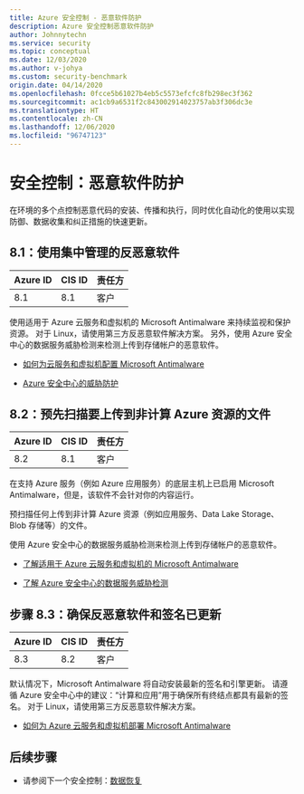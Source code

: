 ```yaml
---
title: Azure 安全控制 - 恶意软件防护
description: Azure 安全控制恶意软件防护
author: Johnnytechn
ms.service: security
ms.topic: conceptual
ms.date: 12/03/2020
ms.author: v-johya
ms.custom: security-benchmark
origin.date: 04/14/2020
ms.openlocfilehash: 0fcce5b61027b4eb5c5573efcfc8fb298ec3f362
ms.sourcegitcommit: ac1cb9a6531f2c843002914023757ab3f306dc3e
ms.translationtype: HT
ms.contentlocale: zh-CN
ms.lasthandoff: 12/06/2020
ms.locfileid: "96747123"
---
```

# <a name="security-control-malware-defense"></a>安全控制：恶意软件防护

在环境的多个点控制恶意代码的安装、传播和执行，同时优化自动化的使用以实现防御、数据收集和纠正措施的快速更新。

## <a name="81-use-centrally-managed-anti-malware-software"></a>8.1：使用集中管理的反恶意软件

| Azure ID | CIS ID | 责任方 |
|--|--|--|
| 8.1 | 8.1 | 客户 |

使用适用于 Azure 云服务和虚拟机的 Microsoft Antimalware 来持续监视和保护资源。 对于 Linux，请使用第三方反恶意软件解决方案。  另外，使用 Azure 安全中心的数据服务威胁检测来检测上传到存储帐户的恶意软件。

- [如何为云服务和虚拟机配置 Microsoft Antimalware](../fundamentals/antimalware.md)

- [Azure 安全中心的威胁防护](../../security-center/azure-defender.md)

## <a name="82-pre-scan-files-to-be-uploaded-to-non-compute-azure-resources"></a>8.2：预先扫描要上传到非计算 Azure 资源的文件

| Azure ID | CIS ID | 责任方 |
|--|--|--|
| 8.2 | 8.1 | 客户 |

在支持 Azure 服务（例如 Azure 应用服务）的底层主机上已启用 Microsoft Antimalware，但是，该软件不会针对你的内容运行。

预扫描任何上传到非计算 Azure 资源（例如应用服务、Data Lake Storage、Blob 存储等）的文件。

使用 Azure 安全中心的数据服务威胁检测来检测上传到存储帐户的恶意软件。

- [了解适用于 Azure 云服务和虚拟机的 Microsoft Antimalware](../fundamentals/antimalware.md)

- [了解 Azure 安全中心的数据服务威胁检测](../../security-center/azure-defender.md)

## <a name="83-ensure-anti-malware-software-and-signatures-are-updated"></a>步骤 8.3：确保反恶意软件和签名已更新

| Azure ID | CIS ID | 责任方 |
|--|--|--|
| 8.3 | 8.2 | 客户 |

默认情况下，Microsoft Antimalware 将自动安装最新的签名和引擎更新。 请遵循 Azure 安全中心中的建议：“计算和应用”用于确保所有终结点都具有最新的签名。 对于 Linux，请使用第三方反恶意软件解决方案。

- [如何为 Azure 云服务和虚拟机部署 Microsoft Antimalware](../fundamentals/antimalware.md)


## <a name="next-steps"></a>后续步骤

- 请参阅下一个安全控制：[数据恢复](security-control-data-recovery.md)